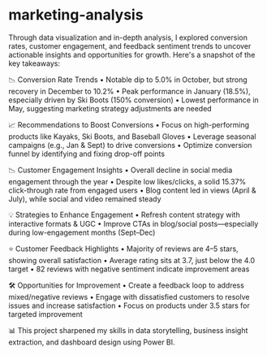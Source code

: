 # marketing-analysis

Through data visualization and in-depth analysis, I explored conversion rates, customer engagement, and feedback sentiment trends to uncover actionable insights and opportunities for growth. Here's a snapshot of the key takeaways:

📉 Conversion Rate Trends
• Notable dip to 5.0% in October, but strong recovery in December to 10.2%
• Peak performance in January (18.5%), especially driven by Ski Boots (150% conversion)
• Lowest performance in May, suggesting marketing strategy adjustments are needed

📈 Recommendations to Boost Conversions
• Focus on high-performing products like Kayaks, Ski Boots, and Baseball Gloves
• Leverage seasonal campaigns (e.g., Jan & Sept) to drive conversions
• Optimize conversion funnel by identifying and fixing drop-off points

📉 Customer Engagement Insights
• Overall decline in social media engagement through the year
• Despite low likes/clicks, a solid 15.37% click-through rate from engaged users
• Blog content led in views (April & July), while social and video remained steady

💡 Strategies to Enhance Engagement
• Refresh content strategy with interactive formats & UGC
• Improve CTAs in blog/social posts—especially during low-engagement months (Sept–Dec)

⭐ Customer Feedback Highlights
• Majority of reviews are 4–5 stars, showing overall satisfaction
• Average rating sits at 3.7, just below the 4.0 target
• 82 reviews with negative sentiment indicate improvement areas

🛠 Opportunities for Improvement
• Create a feedback loop to address mixed/negative reviews
• Engage with dissatisfied customers to resolve issues and increase satisfaction
• Focus on products under 3.5 stars for targeted improvement

📊 This project sharpened my skills in data storytelling, business insight extraction, and dashboard design using Power BI.

